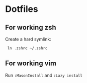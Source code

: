 # Dotfiles

## For working zsh

Create a hard symlink:

```shell
 ln .zshrc ~/.zshrc
```

## For working vim

Run `:MasonInstall` and `:Lazy install`

